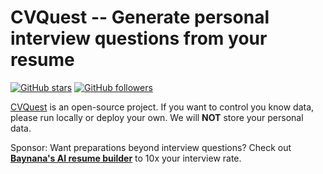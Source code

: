# CVQuest -- Generate personal interview questions from your resume

[![GitHub stars](https://img.shields.io/github/stars/odysa/CVQuest.svg?style=social&label=Star&maxAge=2592000)](https://github.com/odysa/CVQuest)
[![GitHub followers](https://img.shields.io/github/followers/odysa.svg?style=social&label=Follow&maxAge=2592000)](https://github.com/odysa)

[CVQuest](https://github.com/odysa/CVQuest) is an open-source project. If you want to control you know data, please run locally or deploy your own. We will **NOT** store your personal data.

Sponsor: Want preparations beyond interview questions? Check out __[Baynana's AI resume builder](https://baynana.co/)__ to 10x your interview rate.